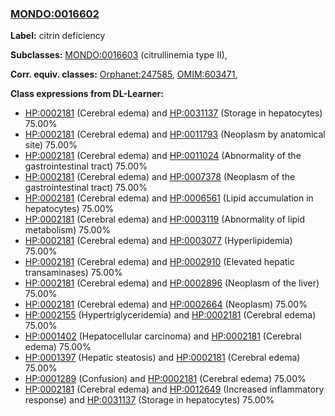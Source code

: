 
### [MONDO:0016602](http://purl.obolibrary.org/obo/MONDO_0016602)
**Label:** citrin deficiency

**Subclasses:** [MONDO:0016603](http://purl.obolibrary.org/obo/MONDO_0016603) (citrullinemia type II), 

**Corr. equiv. classes:** [Orphanet:247585](http://www.orpha.net/ORDO/Orphanet_247585), [OMIM:603471](http://purl.obolibrary.org/obo/OMIM_603471), 

**Class expressions from DL-Learner:**

- [HP:0002181](http://purl.obolibrary.org/obo/HP_0002181) (Cerebral edema) and [HP:0031137](http://purl.obolibrary.org/obo/HP_0031137) (Storage in hepatocytes) 75.00%
- [HP:0002181](http://purl.obolibrary.org/obo/HP_0002181) (Cerebral edema) and [HP:0011793](http://purl.obolibrary.org/obo/HP_0011793) (Neoplasm by anatomical site) 75.00%
- [HP:0002181](http://purl.obolibrary.org/obo/HP_0002181) (Cerebral edema) and [HP:0011024](http://purl.obolibrary.org/obo/HP_0011024) (Abnormality of the gastrointestinal tract) 75.00%
- [HP:0002181](http://purl.obolibrary.org/obo/HP_0002181) (Cerebral edema) and [HP:0007378](http://purl.obolibrary.org/obo/HP_0007378) (Neoplasm of the gastrointestinal tract) 75.00%
- [HP:0002181](http://purl.obolibrary.org/obo/HP_0002181) (Cerebral edema) and [HP:0006561](http://purl.obolibrary.org/obo/HP_0006561) (Lipid accumulation in hepatocytes) 75.00%
- [HP:0002181](http://purl.obolibrary.org/obo/HP_0002181) (Cerebral edema) and [HP:0003119](http://purl.obolibrary.org/obo/HP_0003119) (Abnormality of lipid metabolism) 75.00%
- [HP:0002181](http://purl.obolibrary.org/obo/HP_0002181) (Cerebral edema) and [HP:0003077](http://purl.obolibrary.org/obo/HP_0003077) (Hyperlipidemia) 75.00%
- [HP:0002181](http://purl.obolibrary.org/obo/HP_0002181) (Cerebral edema) and [HP:0002910](http://purl.obolibrary.org/obo/HP_0002910) (Elevated hepatic transaminases) 75.00%
- [HP:0002181](http://purl.obolibrary.org/obo/HP_0002181) (Cerebral edema) and [HP:0002896](http://purl.obolibrary.org/obo/HP_0002896) (Neoplasm of the liver) 75.00%
- [HP:0002181](http://purl.obolibrary.org/obo/HP_0002181) (Cerebral edema) and [HP:0002664](http://purl.obolibrary.org/obo/HP_0002664) (Neoplasm) 75.00%
- [HP:0002155](http://purl.obolibrary.org/obo/HP_0002155) (Hypertriglyceridemia) and [HP:0002181](http://purl.obolibrary.org/obo/HP_0002181) (Cerebral edema) 75.00%
- [HP:0001402](http://purl.obolibrary.org/obo/HP_0001402) (Hepatocellular carcinoma) and [HP:0002181](http://purl.obolibrary.org/obo/HP_0002181) (Cerebral edema) 75.00%
- [HP:0001397](http://purl.obolibrary.org/obo/HP_0001397) (Hepatic steatosis) and [HP:0002181](http://purl.obolibrary.org/obo/HP_0002181) (Cerebral edema) 75.00%
- [HP:0001289](http://purl.obolibrary.org/obo/HP_0001289) (Confusion) and [HP:0002181](http://purl.obolibrary.org/obo/HP_0002181) (Cerebral edema) 75.00%
- [HP:0002181](http://purl.obolibrary.org/obo/HP_0002181) (Cerebral edema) and [HP:0012649](http://purl.obolibrary.org/obo/HP_0012649) (Increased inflammatory response) and [HP:0031137](http://purl.obolibrary.org/obo/HP_0031137) (Storage in hepatocytes) 75.00%


